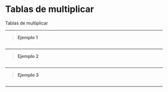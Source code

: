 ﻿# Tablas de multiplicar

Tablas de multiplicar

---

> **Ejemplo 1**

```

```

---

> **Ejemplo 2**

```

```

---

> **Ejemplo 3**

```

```

---
